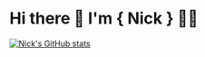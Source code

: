 # Hi there 👋 I'm { Nick } 🧑‍💻 

[![Nick's GitHub stats](https://github-readme-stats.vercel.app/api?username=smithereens23nas)](https://github-readme-stats.vercel.app/api?username=smithereens&show_icons=true&theme=tokyonight)




<!--
**smithereens23nas/smithereens23nas** is a ✨ _special_ ✨ repository because its `README.md` (this file) appears on your GitHub profile.

Here are some ideas to get you started:

- 🔭 I’m currently working on ...
- 🌱 I’m currently learning ...
- 👯 I’m looking to collaborate on ...
- 🤔 I’m looking for help with ...
- 💬 Ask me about ...
- 📫 How to reach me: ...
- 😄 Pronouns: ...
- ⚡ Fun fact: ...
-->
